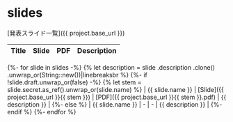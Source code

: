 # slides

[発表スライド一覧]({{ project.base_url }})

| Title | Slide | PDF | Description |
| :---- | :---: | :-: | :---------- |

{%- for slide in slides -%}
{% let description = slide
    .description
    .clone()
    .unwrap_or(String::new())|linebreaksbr
%}
{%- if !slide.draft.unwrap_or(false) -%}
{% let stem = slide.secret.as_ref().unwrap_or(slide.name) %}
| {{ slide.name }} | [Slide]({{ project.base_url }}{{ stem }}) | [PDF]({{ project.base_url }}{{ stem }}.pdf) | {{ description }} |
{%- else %}
| {{ slide.name }} | - | - | {{ description }} |
{%- endif %}
{%- endfor %}
